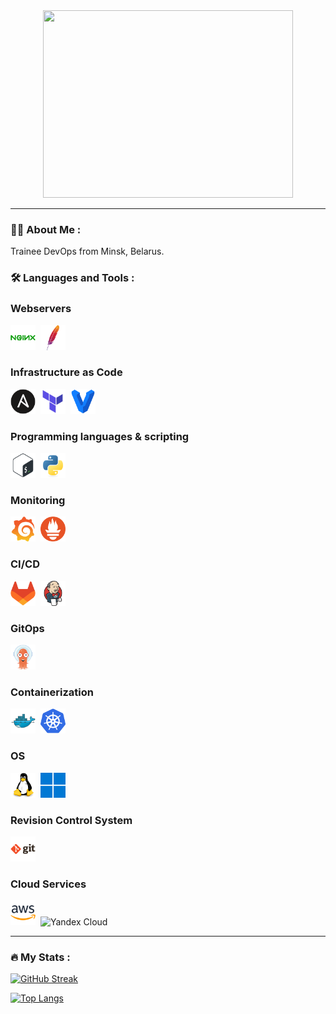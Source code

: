 <div align="center">
  <img src="https://i.giphy.com/media/v1.Y2lkPTc5MGI3NjExam1pN3lqd202OWdlNzVjNmJocW56enJxYnhxaWt2cHF5bnNmMTZjNyZlcD12MV9pbnRlcm5hbF9naWZfYnlfaWQmY3Q9Zw/5ZTycLGtyk2fsIwD1R/giphy.gif" width="400" height="300"/>
</div>

---

### :woman_technologist: About Me :
Trainee DevOps from Minsk, Belarus.

### :hammer_and_wrench: Languages and Tools : 
<div>
  <h3>Webservers</h3>
  <img src="https://github.com/devicons/devicon/blob/master/icons/nginx/nginx-original.svg" title="nginx" alt="nginx" width="40" height="40"/>&nbsp;
  <img src="https://github.com/devicons/devicon/blob/master/icons/apache/apache-original.svg" title="apache" alt="apache" width="40" height="40"/>&nbsp;
  <h3>Infrastructure as Code</h3>
  <img src="https://github.com/devicons/devicon/blob/master/icons/ansible/ansible-original.svg" title="Ansible" alt="Ansible" width="40" height="40"/>&nbsp;
  <img src="https://github.com/devicons/devicon/blob/master/icons/terraform/terraform-original.svg" title="terraform" alt="terraform" width="40" height="40"/>&nbsp;
  <img src="https://github.com/devicons/devicon/blob/master/icons/vagrant/vagrant-original.svg" title="Vagrant" alt="Vagrant" width="40" height="40"/>&nbsp;
  <h3>Programming languages & scripting</h3>
  <img src="https://github.com/devicons/devicon/blob/master/icons/bash/bash-original.svg" title="Bash" alt="Bash" width="40" height="40"/>&nbsp;
  <img src="https://github.com/devicons/devicon/blob/master/icons/python/python-original.svg" title="Python" alt="Python" width="40" height="40"/>&nbsp;
  <h3>Monitoring</h3>
  <img src="https://github.com/devicons/devicon/blob/master/icons/grafana/grafana-original.svg" title="Grafana" alt="Grafana" width="40" height="40"/>&nbsp;
  <img src="https://github.com/devicons/devicon/blob/master/icons/prometheus/prometheus-original.svg" title="Prometheus" alt="Prometheus" width="40" height="40"/>&nbsp;
  <h3>CI/CD</h3>
  <img src="https://github.com/devicons/devicon/blob/master/icons/gitlab/gitlab-original.svg" title="GitLab CI" alt="GitLab CI" width="40" height="40"/>&nbsp;
  <img src="https://github.com/devicons/devicon/blob/master/icons/jenkins/jenkins-original.svg" title="Jenkins" alt="Jenkins" width="40" height="40"/>&nbsp;
  <h3>GitOps</h3>
  <img src="https://github.com/devicons/devicon/blob/master/icons/argocd/argocd-original.svg" title="argoCD" alt="argoCD" width="40" height="40"/>&nbsp;
  <h3>Containerization</h3>
  <img src="https://github.com/devicons/devicon/blob/master/icons/docker/docker-original.svg" title="Docker" alt="Docker" width="40" height="40"/>&nbsp;
  <img src="https://github.com/devicons/devicon/blob/master/icons/kubernetes/kubernetes-original.svg" title="k8s" alt="k8s" width="40" height="40"/>&nbsp;
  <h3>OS</h3>
  <img src="https://github.com/devicons/devicon/blob/master/icons/linux/linux-original.svg" title="Linux" alt="Linux" width="40" height="40"/>&nbsp;
  <img src="https://github.com/devicons/devicon/blob/master/icons/windows11/windows11-original.svg" title="Windows" alt="Windows" width="40" height="40"/>&nbsp;
  <h3>Revision Control System</h3>
  <img src="https://github.com/devicons/devicon/blob/master/icons/git/git-original-wordmark.svg" title="Git" **alt="Git" width="40" height="40"/>&nbsp;
  <h3>Cloud Services</h3>
  <img src="https://github.com/devicons/devicon/blob/master/icons/amazonwebservices/amazonwebservices-original-wordmark.svg" title="AWS" alt="AWS" width="40" height="40"/>&nbsp;
  <img src="https://yastatic.net/s3/cloud/www/static/freeze/assets/img/logo.54a174a9.svg" title="Yandex Cloud" alt="Yandex Cloud" width="40" height="40"/>&nbsp;
</div>

---

### :fire: My Stats :
[![GitHub Streak](https://github-readme-streak-stats.herokuapp.com?user=shelovesuastra)](https://git.io/streak-stats)


[![Top Langs](https://github-readme-stats.vercel.app/api/top-langs/?username=shelovesuastra)](https://github.com/anuraghazra/github-readme-stats)


